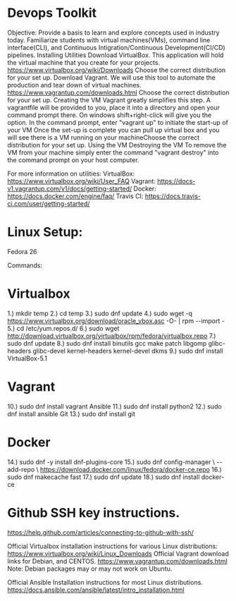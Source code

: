 # Devops Toolkit
Objective: Provide a basis to learn and explore concepts used in industry today. Familiarize students with virtual machines(VMs), command line interface(CLI), and Continuous Intigration/Continuous Development(CI/CD) pipelines.
Installing Utilities
Download VirtualBox. This application will hold the virtual machine that you create for your projects.
https://www.virtualbox.org/wiki/Downloads 
Choose the correct distribution for your set up.
Download Vagrant. We will use this tool to automate the production and tear down of virtual machines.
https://www.vagrantup.com/downloads.html 
Choose the correct distribution for your set up.
Creating the VM
Vagrant greatly simplifies this step. A vagrantfile will be provided to you, place it into a directory and open your command prompt there. On windows shift+right-click will give you the option.
In the command prompt, enter "vagrant up" to initiate the start-up of your VM
 Once the set-up is complete you can pull up virtual box and you will see there is a VM running on your machineChoose the correct distribution for your set up.
Using the VM
Destroying the VM
To remove the VM from your machine simply enter the command "vagrant destroy" into the command prompt on your host computer.


For more information on utilities:
VirtualBox: https://www.virtualbox.org/wiki/User_FAQ
Vagrant: https://docs-v1.vagrantup.com/v1/docs/getting-started/ 
Docker: https://docs.docker.com/engine/faq/ 
Travis CI: https://docs.travis-ci.com/user/getting-started/ 



# Linux Setup:
Fedora 26 

Commands:

# Virtualbox
1.) mkdir temp
2.) cd temp
3.) sudo dnf update
4.) sudo wget -q https://www.virtualbox.org/download/oracle_vbox.asc -O- | rpm --import -
5.) cd /etc/yum.repos.d/
6.) sudo wget http://download.virtualbox.org/virtualbox/rpm/fedora/virtualbox.repo
7.) sudo dnf update
8.) sudo dnf install binutils gcc make patch libgomp glibc-headers glibc-devel kernel-headers kernel-devel dkms
9.) sudo dnf install VirtualBox-5.1
# Vagrant
10.) sudo dnf install vagrant
Ansible
11.) sudo dnf install python2
12.) sudo dnf install ansible
Git
13.) sudo dnf install git

# Docker
14.) sudo dnf -y install dnf-plugins-core
15.) sudo dnf config-manager \ --add-repo \ https://download.docker.com/linux/fedora/docker-ce.repo
16.) sudo dnf makecache fast
17.) sudo dnf update
18.) sudo dnf install docker-ce



# Github SSH key instructions.
https://help.github.com/articles/connecting-to-github-with-ssh/ 

Official Virtualbox installation instructions for various Linux distributions: https://www.virtualbox.org/wiki/Linux_Downloads 
Official Vagrant download links for Debian, and CENTOS. 
https://www.vagrantup.com/downloads.html 
Note: Debian packages may or may not work on Ubuntu. 

Official Ansible Installation instructions for most Linux distributions. 
https://docs.ansible.com/ansible/latest/intro_installation.html 
